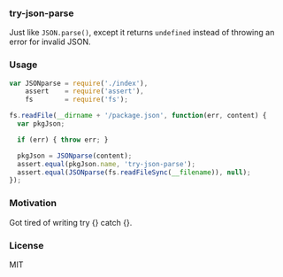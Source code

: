 ### try-json-parse

Just like `JSON.parse()`, except it returns `undefined` instead of throwing an error for invalid JSON.

### Usage

```js
var JSONparse = require('./index'),
    assert    = require('assert'),
    fs        = require('fs');

fs.readFile(__dirname + '/package.json', function(err, content) {
  var pkgJson;

  if (err) { throw err; }

  pkgJson = JSONparse(content);
  assert.equal(pkgJson.name, 'try-json-parse');
  assert.equal(JSONparse(fs.readFileSync(__filename)), null);
});
```

### Motivation

Got tired of writing try {} catch {}.

### License

MIT
